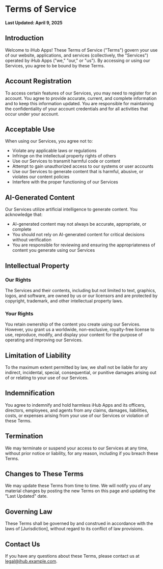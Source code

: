 # Terms of Service

**Last Updated: April 9, 2025**

## Introduction

Welcome to iHub Apps! These Terms of Service ("Terms") govern your use of our website, applications, and services (collectively, the "Services") operated by iHub Apps ("we," "our," or "us"). By accessing or using our Services, you agree to be bound by these Terms.

## Account Registration

To access certain features of our Services, you may need to register for an account. You agree to provide accurate, current, and complete information and to keep this information updated. You are responsible for maintaining the confidentiality of your account credentials and for all activities that occur under your account.

## Acceptable Use

When using our Services, you agree not to:

- Violate any applicable laws or regulations
- Infringe on the intellectual property rights of others
- Use our Services to transmit harmful code or content
- Attempt to gain unauthorized access to our systems or user accounts
- Use our Services to generate content that is harmful, abusive, or violates our content policies
- Interfere with the proper functioning of our Services

## AI-Generated Content

Our Services utilize artificial intelligence to generate content. You acknowledge that:

- AI-generated content may not always be accurate, appropriate, or complete
- You should not rely on AI-generated content for critical decisions without verification
- You are responsible for reviewing and ensuring the appropriateness of content you generate using our Services

## Intellectual Property

### Our Rights

The Services and their contents, including but not limited to text, graphics, logos, and software, are owned by us or our licensors and are protected by copyright, trademark, and other intellectual property laws.

### Your Rights

You retain ownership of the content you create using our Services. However, you grant us a worldwide, non-exclusive, royalty-free license to use, reproduce, modify, and display your content for the purpose of operating and improving our Services.

## Limitation of Liability

To the maximum extent permitted by law, we shall not be liable for any indirect, incidental, special, consequential, or punitive damages arising out of or relating to your use of our Services.

## Indemnification

You agree to indemnify and hold harmless iHub Apps and its officers, directors, employees, and agents from any claims, damages, liabilities, costs, or expenses arising from your use of our Services or violation of these Terms.

## Termination

We may terminate or suspend your access to our Services at any time, without prior notice or liability, for any reason, including if you breach these Terms.

## Changes to These Terms

We may update these Terms from time to time. We will notify you of any material changes by posting the new Terms on this page and updating the "Last Updated" date.

## Governing Law

These Terms shall be governed by and construed in accordance with the laws of [Jurisdiction], without regard to its conflict of law provisions.

## Contact Us

If you have any questions about these Terms, please contact us at legal@ihub.example.com.
